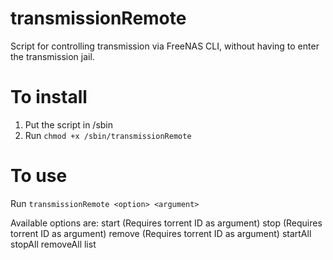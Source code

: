 # transmissionRemote

Script for controlling transmission via FreeNAS CLI, without having to enter the transmission jail.

# To install

1. Put the script in /sbin
2. Run `chmod +x /sbin/transmissionRemote`

# To use

Run `transmissionRemote <option> <argument>`

Available options are:
  start (Requires torrent ID as argument)
  stop (Requires torrent ID as argument)
  remove (Requires torrent ID as argument)
  startAll
  stopAll
  removeAll
  list
